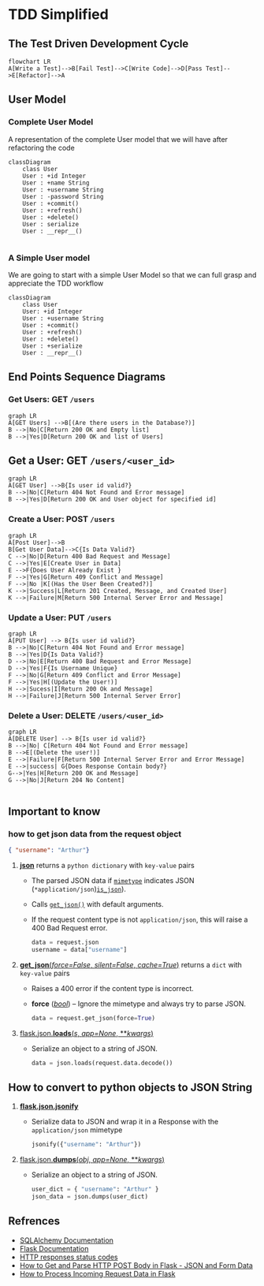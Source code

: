 # TDD Simplified

## The Test Driven Development Cycle

```mermaid
flowchart LR
A[Write a Test]-->B[Fail Test]-->C[Write Code]-->D[Pass Test]-->E[Refactor]-->A
```



## User Model

### Complete User Model

A representation of the complete User model that we will have after refactoring the code

```mermaid
classDiagram
	class User
	User : +id Integer
	User : +name String
	User : +username String
	User : -password String
	User : +commit()
	User : +refresh()
	User : +delete()
	User : serialize
	User : __repr__()
	
```

### A Simple User model
We are going to start with a simple User Model so that we can full grasp and appreciate the TDD workflow

```mermaid
classDiagram
	class User
	User: +id Integer
	User : +username String
	User : +commit()
	User : +refresh()
	User : +delete()
	User : +serialize
	User : __repr__()

```


## End Points Sequence Diagrams  
### Get  Users: GET `/users`
```mermaid
graph LR
A[GET Users] -->B[(Are there users in the Database?)]
B -->|No|C[Return 200 OK and Empty list]
B -->|Yes|D[Return 200 OK and list of Users]
```
## Get a User: GET `/users/<user_id>`
```mermaid
graph LR
A[GET User] -->B{Is user id valid?}
B -->|No|C[Return 404 Not Found and Error message]
B -->|Yes|D[Return 200 OK and User object for specified id]
```

### Create a User: POST `/users`

```mermaid
graph LR
A[Post User]-->B
B[Get User Data]-->C{Is Data Valid?}
C -->|No|D[Return 400 Bad Request and Message]
C -->|Yes|E[Create User in Data]
E -->F{Does User Already Exist }
F -->|Yes|G[Return 409 Conflict and Message]
F -->|No |K[(Has the User Been Created?)]
K -->|Success|L[Return 201 Created, Message, and Created User]
K -->|Failure|M[Return 500 Internal Server Error and Message]
```
### Update a User: PUT `/users`
```mermaid
graph LR
A[PUT User] --> B{Is user id valid?}
B -->|No|C[Return 404 Not Found and Error message]
B -->|Yes|D{Is Data Valid?}
D -->|No|E[Return 400 Bad Request and Error Message]
D -->|Yes|F{Is Username Unique}
F -->|No|G[Return 409 Conflict and Error Message]
F -->|Yes|H[(Update the User!)]
H -->|Sucess|I[Return 200 Ok and Message]
H -->|Failure|J[Return 500 Internal Server Error]
```
### Delete  a User: DELETE `/users/<user_id>`

```mermaid
graph LR
A[DELETE User] --> B{Is user id valid?}
B -->|No| C[Return 404 Not Found and Error message]
B -->E[(Delete the user!)]
E -->|Failure|F[Return 500 Internal Server Error and Error Message]
E -->|success| G{Does Response Contain body?}
G-->|Yes|H[Return 200 OK and Message]
G -->|No|J[Return 204 No Content]


```

## Important to know

### how to get json data from the request object

```json
{ "username": "Arthur"}
```

1. [**json**](https://flask.palletsprojects.com/en/2.1.x/api/?highlight=request#flask.Request.json) returns a `python dictionary` with `key-value` pairs

   - The parsed JSON data if [`mimetype`](https://flask.palletsprojects.com/en/2.1.x/api/?highlight=request#flask.Request.mimetype) indicates JSON (`*application/json`)[`is_json`](https://flask.palletsprojects.com/en/2.1.x/api/?highlight=request#flask.Request.is_json)).

   - Calls [`get_json()`](https://flask.palletsprojects.com/en/2.1.x/api/?highlight=request#flask.Request.get_json) with default arguments.

   - If the request content type is not `application/json`, this will raise a 400 Bad Request error.

     ```python
     data = request.json
     username = data["username"]
     ```

2. [**get_json**(*force=False*, *silent=False*, *cache=True*)](https://flask.palletsprojects.com/en/2.1.x/api/?highlight=request#flask.Request.get_json) returns a `dict` with `key-value` pairs

     - Raises a 400 error if the content type is incorrect.

     - **force** ([*bool*](https://docs.python.org/3/library/functions.html#bool)) – 		Ignore the mimetype and always try to parse JSON.

       ```python
       data = request.get_json(force=True)
       ```

3. [flask.json.**loads**(*s*, *app=None*, ***kwargs*)](https://flask.palletsprojects.com/en/2.1.x/api/?highlight=request#flask.json.loads)

     - Serialize an object to a string of JSON.

       ```python
       data = json.loads(request.data.decode())
       ```


## How to convert to  python objects  to JSON  String

1. [**flask.json.jsonify**](https://flask.palletsprojects.com/en/2.1.x/api/?highlight=request#flask.json.jsonify)

   - Serialize data to JSON and wrap it in a Response with the `application/json` mimetype

     ```python
     jsonify({"username": "Arthur"})
     ```


3. [flask.json.**dumps**(*obj*, *app=None*, ***kwargs*)](https://flask.palletsprojects.com/en/2.1.x/api/?highlight=request#flask.json.dumps)

   - Serialize an object to a string of JSON.

     ```python
     user_dict = { "username": "Arthur" }
     json_data = json.dumps(user_dict)
     ```
     
  ## Refrences
- [SQLAlchemy Documentation](https://docs.sqlalchemy.org/en/14/index.html)
- [Flask Documentation](https://flask.palletsprojects.com/en/2.1.x/)
- [HTTP responses status codes](https://developer.mozilla.org/en-US/docs/Web/HTTP/Status)
- [How to Get and Parse HTTP POST Body in Flask - JSON and Form Data](https://stackabuse.com/how-to-get-and-parse-http-post-body-in-flask-json-and-form-data/)
- [How to Process Incoming Request Data in Flask](https://www.digitalocean.com/community/tutorials/processing-incoming-request-data-in-flask)


